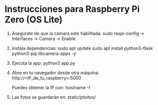 # Instrucciones para Raspberry Pi Zero (OS Lite)

1. Asegúrate de que la cámara esté habilitada:
   sudo raspi-config → Interfaces → Camera → Enable

2. Instala dependencias:
   sudo apt update
   sudo apt install python3-flask python3-pip libcamera-apps -y

3. Ejecuta la app:
   python3 app.py

4. Abre en tu navegador desde otra máquina:
   http://<IP_de_tu_raspberry>:5000

   Puedes obtener la IP con: hostname -I

5. Las fotos se guardarán en: static/photos/
